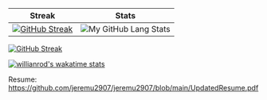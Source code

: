 |Streak|Stats|
|:-:|:-:|
|[![GitHub Streak](https://github-readme-streak-stats.herokuapp.com?user=jeremu2907&theme=java-dark&hide_border=true&mode=weekly&background=041119&currStreakNum=DDDDDD&sideNums=DDDDDD&dates=DDDDDD&ring=00C9FF&sideLabels=DD5B01&currStreakLabel=DD5B01&stroke=DD5B01&fire=DDC900)](https://git.io/streak-stats) | ![My GitHub Lang Stats](https://github-stats.agentbot.xyz/api/top-langs/?username=jeremu2907&theme=codeSTACKr&)|

[![GitHub Streak](https://github-readme-streak-stats.herokuapp.com?user=jeremu2907&theme=java-dark&hide_border=true&mode=weekly&background=041119&currStreakNum=DDDDDD&sideNums=DDDDDD&dates=DDDDDD&ring=00C9FF&sideLabels=DD5B01&currStreakLabel=DD5B01&stroke=DD5B01&fire=DDC900)](https://git.io/streak-stats)

[![willianrod's wakatime stats](https://github-readme-stats.vercel.app/api/wakatime?username=jeremu2907&theme=codeSTACKr)](https://github.com/anuraghazra/github-readme-stats)

Resume: https://github.com/jeremu2907/jeremu2907/blob/main/UpdatedResume.pdf
